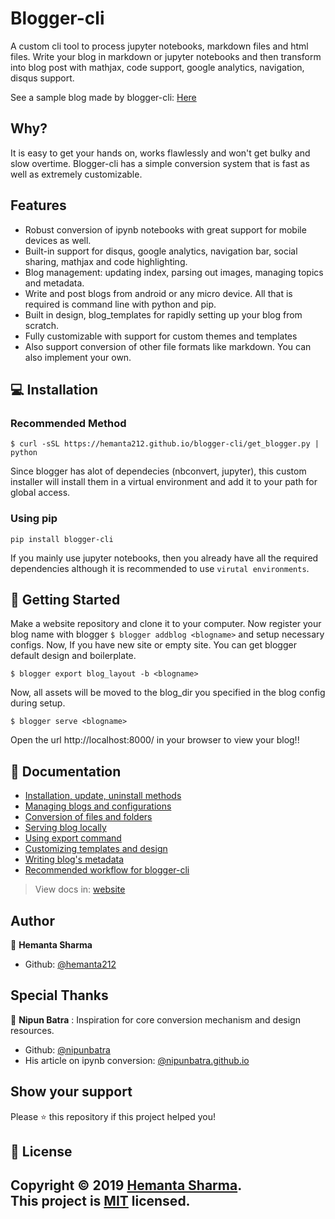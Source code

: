 # Blogger-cli
A custom cli tool to process jupyter notebooks, markdown files and html files. Write your blog in markdown or jupyter notebooks and then transform into blog post with mathjax, code support, google analytics, navigation, disqus support.

See a sample blog made by blogger-cli: [Here](https://pykancha.github.io/test/)

## Why?
It is easy to get your hands on, works flawlessly and won't get bulky and slow overtime.
Blogger-cli has a simple conversion system that is fast as well as extremely customizable. 


## Features
* Robust conversion of ipynb notebooks with great support for mobile devices as well.
* Built-in support for disqus, google analytics, navigation bar, social sharing, mathjax and code highlighting.
* Blog management: updating index, parsing out images, managing topics and metadata. 
* Write and post blogs from android or any micro device. All that is required is command line with python and pip.
* Built in design, blog_templates for rapidly setting up your blog from scratch.
* Fully customizable with support for custom themes and templates
* Also support conversion of other file formats like markdown. You can also implement your own.


## 💻 Installation

### Recommended Method
```
$ curl -sSL https://hemanta212.github.io/blogger-cli/get_blogger.py | python
```
Since blogger has alot of dependecies (nbconvert, jupyter), this custom installer will install them in a virtual environment and add it to your path for global access.

### Using pip
```
pip install blogger-cli
```

If you mainly use jupyter notebooks, then you already have all the required dependencies although it is recommended to use `virutal environments`.


## 🚀 Getting Started
Make a website repository and clone it to your computer. Now register your blog name with blogger
```$ blogger addblog <blogname>```
and setup necessary configs. Now, If you have new site or empty site. You can get blogger default design and boilerplate.
```
$ blogger export blog_layout -b <blogname>
```
Now, all assets will be moved to the blog_dir you specified in the blog config during setup.
```
$ blogger serve <blogname>
```
Open the url http://localhost:8000/ in your browser to view your blog!!

## 📖 Documentation
- [Installation, update, uninstall methods](docs/installation.md)
- [Managing blogs and configurations](docs/blog_management.md)
- [Conversion of files and folders](docs/conversion.md)
- [Serving blog locally](docs/serving_blog_locally.md)
- [Using export command](docs/export.md)
- [Customizing templates and design](docs/customizing.md)
- [Writing blog's metadata](docs/meta.md)
- [Recommended workflow for blogger-cli](docs/workflow.md)

> View docs in: [website](https://hemanta212.github.io/blogger-cli/)

## Author

👤 **Hemanta Sharma**
- Github: [@hemanta212](https://github.com/hemanta212)

## Special Thanks

👤 **Nipun Batra** : Inspiration for core conversion mechanism and design resources.
- Github: [@nipunbatra](https://github.com/nipunbatra)
- His article on ipynb conversion: [@nipunbatra.github.io](https://nipunbatra.github.io/blog/2017/Jupyter-powered-blog.html)

## Show your support

Please ⭐️ this repository if this project helped you!

## 📝 License
Copyright © 2019 [Hemanta Sharma](https://github.com/hemanta212).<br />
This project is [MIT](LICENSE) licensed.
---
